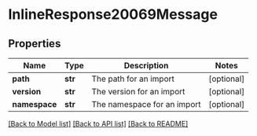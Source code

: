 # InlineResponse20069Message

## Properties
Name | Type | Description | Notes
------------ | ------------- | ------------- | -------------
**path** | **str** | The path for an import | [optional] 
**version** | **str** | The version for an import | [optional] 
**namespace** | **str** | The namespace for an import | [optional] 

[[Back to Model list]](../README.md#documentation-for-models) [[Back to API list]](../README.md#documentation-for-api-endpoints) [[Back to README]](../README.md)


